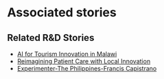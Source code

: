 # Associated stories

<!-- !!DO NOT REMOVE!! start autogenerated hyperlinks -->
## Related R&D Stories
- [AI for Tourism Innovation in Malawi](/RnD-Archive/stories/?doc=Explorers_MWI)
- [Reimagining Patient Care with Local Innovation](/RnD-Archive/stories/?doc=Explorers_RWA)
- [Experimenter-The Philippines-Francis Capistrano](/RnD-Archive/stories/?doc=Experimenters_PHL)
<!-- !!DO NOT REMOVE!! end autogenerated hyperlinks -->